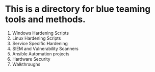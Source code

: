# This is a directory for blue teaming tools and methods.
1) Windows Hardening Scripts
2) Linux Hardening Scripts
3) Service Specific Hardening
4) SIEM and Vulnerability Scanners
5) Ansible Automation projects
6) Hardware Security
7) Walkthroughs
